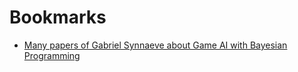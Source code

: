 # Bookmarks

- [Many papers of Gabriel Synnaeve about Game AI with Bayesian Programming](http://emotion.inrialpes.fr/people/synnaeve/)
